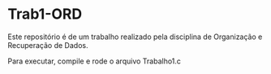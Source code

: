 # Trab1-ORD
Este repositório é de um trabalho realizado pela disciplina de Organização e Recuperação de Dados.

Para executar, compile e rode o arquivo Trabalho1.c